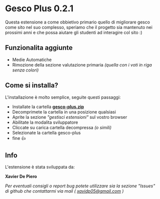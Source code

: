 # Gesco Plus 0.2.1

Questa estensione a come obbietivo primario quello di migliorare gesco come sito nel suo complesso, speriamo che il progetto sia mantenuto nei prossimi anni e che possa aiutare gli studenti ad interagire col sito :)
⠀

## Funzionalita aggiunte
- Medie Automatiche
- Rimozione della sezione valutazione primaria *(quella con i voti in riga senza colori)*
⠀

## Come si installa?

L'installazione è molto semplice, seguite questi passaggi:

- Installate la cartella **[gesco-plus.zip](https://github.com/bye-csavier/Gesco-Plus/archive/refs/heads/main.zip "gesco-plus.zip")**
- Decomprimete la cartella in una posizione qualsiasi
- Aprite la sezione *"gestisci estensioni"*  sul vostro browser
- Abilitate la modalita sviluppatore
- Cliccate su carica cartella decompressa *(o simili)*
- Selezionate la cartella gesco-plus 
- fine 👍
⠀

## Info

L'estensione è stata sviluppata da:

**Xavier De Piero**

*Per eventuali consigli o report bug potete utilizzare sia la sezione "Issues" di github che contattarmi via mail ( xavidp05@gmail.com )*


